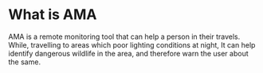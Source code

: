 # What is AMA
AMA is a remote monitoring tool that can help a person in their travels.
While, travelling to areas which poor lighting conditions at night, It can help identify dangerous wildlife in the area, and therefore warn the user about the same.

